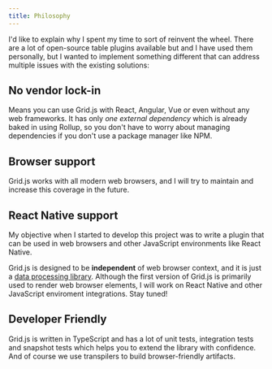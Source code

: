```yaml
---
title: Philosophy
---
```


I'd like to explain why I spent my time to sort of reinvent the wheel. There are a lot of open-source table plugins available
but and I have used them personally, but I wanted to implement something different that can address multiple issues with the
existing solutions:

## No vendor lock-in

Means you can use Grid.js with React, Angular, Vue or even without any web frameworks. 
It has only *one external dependency* which is already baked in using Rollup, 
so you don't have to worry about managing dependencies if you don't use a package manager like NPM.

## Browser support

Grid.js works with all modern web browsers, and I will try to maintain and increase this coverage in the future. 


## React Native support

My objective when I started to develop this project was to write a plugin that can be used in web browsers and other JavaScript
environments like React Native.

Grid.js is designed to be **independent** of web browser context, and it is just a 
[data processing library](https://github.com/grid-js/gridjs/tree/master/src/pipeline). Although the first version
of Grid.js is primarily used to render web browser elements, I will work on React Native and other JavaScript enviroment
integrations. Stay tuned!

## Developer Friendly

Grid.js is written in TypeScript and has a lot of unit tests, integration tests and snapshot tests which helps you to
extend the library with confidence. And of course we use transpilers to build browser-friendly artifacts.
